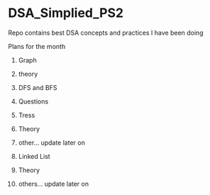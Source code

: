 # DSA_Simplied_PS2
Repo contains best DSA concepts and practices I have been doing

Plans for the month

1. Graph
  1. theory
  2. DFS and BFS
  3. Questions
 
2. Tress
  1. Theory
  2. other... update later on
  
3. Linked List
  1. Theory
  2. others... update later on
